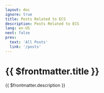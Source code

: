 ```yaml
---
layout: doc
ignore: true
title: Posts Related to ECS
description: Posts Related to ECS
lang: en-US
next: false
prev:
  text: 'All Posts'
  link: '/posts'
---
```


<script setup lang="ts">
import { useData } from 'vitepress'
</script>

# {{ $frontmatter.title }}

{{ $frontmatter.description }}

<ArticleList
    :tags="['ecs']"
    :lang="$frontmatter.lang"/>
